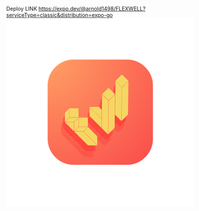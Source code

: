 Deploy LINK
https://expo.dev/@arnold1498/FLEXWELL?serviceType=classic&distribution=expo-go 
<img src="image.png"/>
